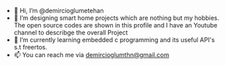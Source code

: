 - 👋 Hi, I’m @demircioglumetehan
- 👀 I’m designing smart home projects which are nothing but my hobbies. The open source codes are shown in this profile and I have an Youtube channel to describge the overall 
Project
- 🌱 I’m currently learning embedded c programming and its useful API's s.t freertos.
- 📫 You can reach me via demircioglumthn@gmail.com

<!---
demircioglumetehan/demircioglumetehan is a ✨ special ✨ repository because its `README.md` (this file) appears on your GitHub profile.
You can click the Preview link to take a look at your changes.
--->
